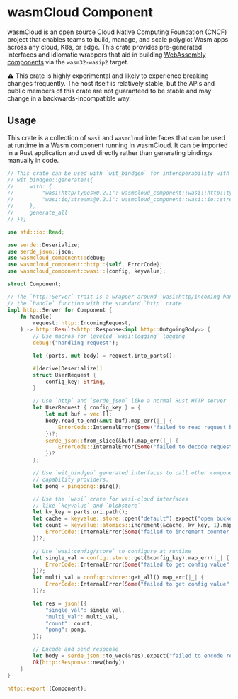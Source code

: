 # wasmCloud Component

wasmCloud is an open source Cloud Native Computing Foundation (CNCF) project that enables teams to build, manage, and scale polyglot Wasm apps across any cloud, K8s, or edge. This crate provides pre-generated interfaces and idiomatic wrappers that aid in building [WebAssembly components](https://component-model.bytecodealliance.org/introduction.html) via the `wasm32-wasip2` target.

⚠️ This crate is highly experimental and likely to experience breaking changes frequently. The host itself is relatively stable, but the APIs and public members of this crate are not guaranteed to be stable and may change in a backwards-incompatible way.

## Usage

This crate is a collection of `wasi` and `wasmcloud` interfaces that can be used at runtime in a Wasm component running in wasmCloud. It can be imported in a Rust application and used directly rather than generating bindings manually in code.

```rust
// This crate can be used with `wit_bindgen` for interoperability with WIT types
// wit_bindgen::generate!({
//     with: {
//         "wasi:http/types@0.2.1": wasmcloud_component::wasi::http::types,
//         "wasi:io/streams@0.2.1": wasmcloud_component::wasi::io::streams,
//     },
//     generate_all
// });

use std::io::Read;

use serde::Deserialize;
use serde_json::json;
use wasmcloud_component::debug;
use wasmcloud_component::http::{self, ErrorCode};
use wasmcloud_component::wasi::{config, keyvalue};

struct Component;

// The `http::Server` trait is a wrapper around `wasi:http/incoming-handler` that implements
// the `handle` function with the standard `http` crate.
impl http::Server for Component {
    fn handle(
        request: http::IncomingRequest,
    ) -> http::Result<http::Response<impl http::OutgoingBody>> {
        // Use macros for leveled `wasi:logging` logging
        debug!("handling request");

        let (parts, mut body) = request.into_parts();

        #[derive(Deserialize)]
        struct UserRequest {
            config_key: String,
        }

        // Use `http` and `serde_json` like a normal Rust HTTP server
        let UserRequest { config_key } = {
            let mut buf = vec![];
            body.read_to_end(&mut buf).map_err(|_| {
                ErrorCode::InternalError(Some("failed to read request body".to_string()))
            })?;
            serde_json::from_slice(&buf).map_err(|_| {
                ErrorCode::InternalError(Some("failed to decode request body".to_string()))
            })?
        };

        // Use `wit_bindgen` generated interfaces to call other components or
        // capability providers.
        let pong = pingpong::ping();

        // Use the `wasi` crate for wasi-cloud interfaces
        // like `keyvalue` and `blobstore`
        let kv_key = parts.uri.path();
        let cache = keyvalue::store::open("default").expect("open bucket");
        let count = keyvalue::atomics::increment(&cache, kv_key, 1).map_err(|_| {
            ErrorCode::InternalError(Some("failed to increment counter in store".to_string()))
        })?;

        // Use `wasi:config/store` to configure at runtime
        let single_val = config::store::get(&config_key).map_err(|_| {
            ErrorCode::InternalError(Some("failed to get config value".to_string()))
        })?;
        let multi_val = config::store::get_all().map_err(|_| {
            ErrorCode::InternalError(Some("failed to get config value".to_string()))
        })?;

        let res = json!({
            "single_val": single_val,
            "multi_val": multi_val,
            "count": count,
            "pong": pong,
        });

        // Encode and send response
        let body = serde_json::to_vec(&res).expect("failed to encode response to JSON");
        Ok(http::Response::new(body))
    }
}

http::export!(Component);
```
